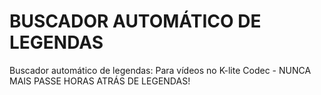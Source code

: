 # BUSCADOR AUTOMÁTICO DE LEGENDAS
Buscador automático de legendas: Para vídeos no K-lite Codec - NUNCA MAIS PASSE HORAS ATRÁS DE LEGENDAS!
